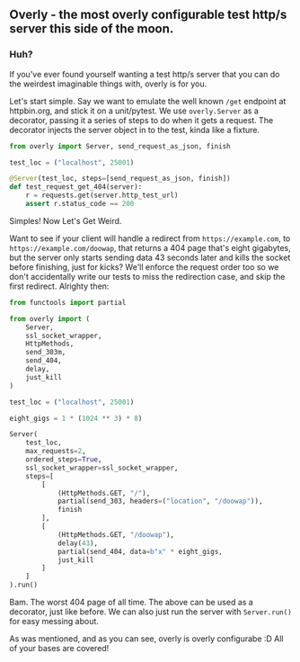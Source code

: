 ## Overly - the most overly configurable test http/s server this side of the moon.

### Huh?

If you've ever found yourself wanting a test http/s server that you can do the weirdest imaginable things with, overly is for you.

Let's start simple. Say we want to emulate the well known ``/get`` endpoint at httpbin.org, and stick it on a unit/pytest.
We use ``overly.Server`` as a decorator, passing it a series of steps to do when it gets a request. The decorator injects the server object in to the test, kinda like a fixture.

```python
from overly import Server, send_request_as_json, finish

test_loc = ("localhost", 25001)

@Server(test_loc, steps=[send_request_as_json, finish])
def test_request_get_404(server):
    r = requests.get(server.http_test_url)
    assert r.status_code == 200
```

Simples! Now Let's Get Weird.

Want to see if your client will handle a redirect from ``https://example.com``, to ``https://example.com/doowap``, that returns a 404 page that's eight gigabytes, but the server only starts sending data 43 seconds later and kills the socket before finishing, just for kicks? We'll enforce the request order too so we don't accidentally write our tests to miss the redirection case, and skip the first redirect. Alrighty then:

```python
from functools import partial

from overly import (
    Server,
    ssl_socket_wrapper,
    HttpMethods,
    send_303m,
    send_404,
    delay,
    just_kill
)

test_loc = ("localhost", 25001)

eight_gigs = 1 * (1024 ** 3) * 8)

Server(
    test_loc,
    max_requests=2,
    ordered_steps=True,
    ssl_socket_wrapper=ssl_socket_wrapper,
    steps=[
        [
            (HttpMethods.GET, "/"),
            partial(send_303, headers=("location", "/doowap")),
            finish
        ],
        [
            (HttpMethods.GET, "/doowap"),
            delay(43),
            partial(send_404, data=b"x" * eight_gigs,
            just_kill
        ]
    ]
).run()
```


Bam. The worst 404 page of all time. The above can be used as a decorator, just like before. We can also just run the server with ``Server.run()`` for easy messing about.

As was mentioned, and as you can see, overly is overly configurabe :D All of your bases are covered!